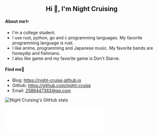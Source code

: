 <h2 align="center">Hi 👋, I'm Night Cruising</h2>

#### About me✨ 

* I'm a college student.
* I use rust, python, go and c programming languages. My favorite programming language is rust.
* I like anime, programming and Japanese music. My favorite bands are honeydip and fishmans.
* I also like game and my favorite game is Don't Starve.

#### Find me👀

* Blog: <https://night-cruise.github.io>
* Github: <https://github.com/night-cruise>
* Email: <2586447362@qq.com>

![Night Cruising's GitHub stats](https://github-readme-stats.vercel.app/api?username=night-cruise&show_icons=true&count_private=true)

<iframe frameborder="no" border="0" marginwidth="0" marginheight="0" width=330 height=86 src="//music.163.com/outchain/player?type=2&id=22696698&auto=1&height=66"></iframe>